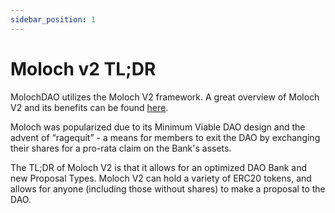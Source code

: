 ```yaml
---
sidebar_position: 1
---
```


# Moloch v2 TL;DR

MolochDAO utilizes the Moloch V2 framework. A great overview of Moloch V2 and its benefits can be found [here](https://medium.com/raid-guild/moloch-evolved-v2-primer-25c9cdeab455).

Moloch was popularized due to its Minimum Viable DAO design and the advent of “ragequit” - a means for members to exit the DAO by exchanging their shares for a pro-rata claim on the Bank's assets.

The TL;DR of Moloch V2 is that it allows for an optimized DAO Bank and new Proposal Types. Moloch V2 can hold a variety of ERC20 tokens, and allows for anyone (including those without shares) to make a proposal to the DAO.
